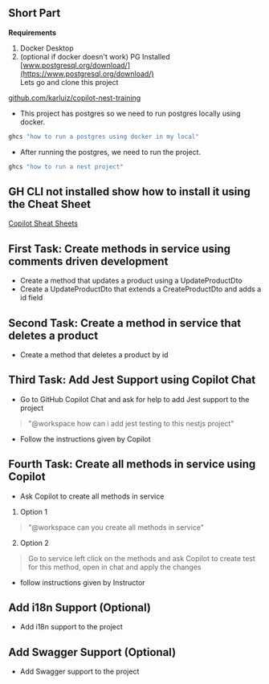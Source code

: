 ## Short Part

**Requirements**

1. Docker Desktop
2. (optional if docker doesn't work) PG Installed [﻿www.postgresql.org/download/](https://www.postgresql.org/download/)  
 Lets go and clone this project

[﻿github.com/karluiz/copilot-nest-training](https://github.com/karluiz/copilot-nest-training) 

- This project has postgres so we need to run postgres locally using docker. 

```bash
ghcs "how to run a postgres using docker in my local"
```

- After running the postgres, we need to run the project. 

```bash
ghcs "how to run a nest project"
```

## GH CLI not installed show how to install it using the Cheat Sheet

[Copilot Sheat Sheets](https://l.ndrz.io/2hQbRp) 

## First Task: Create methods in service using comments driven development

- Create a method that updates a product using a UpdateProductDto
- Create a UpdateProductDto that extends a CreateProductDto and adds a id field

## Second Task: Create a method in service that deletes a product

- Create a method that deletes a product by id

## Third Task: Add Jest Support using Copilot Chat

- Go to GitHub Copilot Chat and ask for help to add Jest support to the project

> "@workspace how can i add jest testing to this nestjs project"

- Follow the instructions given by Copilot

## Fourth Task: Create all methods in service using Copilot

- Ask Copilot to create all methods in service

1. Option 1
> "@workspace can you create all methods in service"

2. Option 2
> Go to service left click on the methods and ask Copilot to create test for this method, open in chat and apply the changes

- follow instructions given by Instructor

## Add i18n Support (Optional)

- Add i18n support to the project

## Add Swagger Support (Optional)

- Add Swagger support to the project